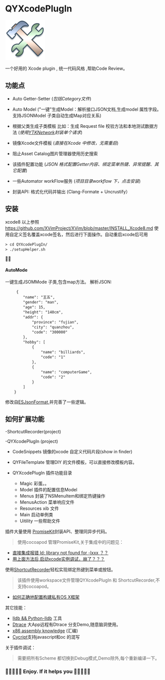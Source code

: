 # QYXcodePlugIn

![](logo.png)

一个好用的 Xcode plugin , 统一代码风格 ,帮助Code Review。

## 功能点
* Auto Getter-Setter   (*包括Category文件*)
* Auto Model ("一键"生成Model：解析接口JSON文档,生成model 属性字段。支持JSONModel 子类自动生成Map对应关系)
* 根据父类生成子类模板 比如：生成 Request file 校验方法和本地测试数据方法  (*使用[YTKNetwork](https://github.com/yuantiku/YTKNetwork)封装单个请求*)

* 镜像Xcode文件模板 (*直接在Xcode 中修改，无需重启*)

* 阻止Asset Catalog图片管理器使用历史搜索

* 该插件配置功能  (*JSON 格式配置Getter内容、绑定菜单热键、异常提醒、其它配置*)

* 一些Automator workFlow服务 (*项目目录workflow 下，点击安装*)

* 封装API: 格式化代码并输出   (Clang-Formate + Uncrustify）


## 安装
xcode8 以上参照 https://github.com/XVimProject/XVim/blob/master/INSTALL_Xcode8.md 
使用自定义签名覆盖xcode签名，然后进行下面操作。自动重启xcode后可用

	> cd QYXcodePlugIn/
	> ./setupHelper.sh
	
🍻🍻

#### AutoMode
一键生成JSOMMode 子类,包含map方法。
解析JSON:
		
		 {
		    "name": "王五",
		    "gender": "man",
		    "age": 15,
		    "height": "140cm",
		    "addr": {
		        "province": "fujian",
		        "city": "quanzhou",
		        "code": "300000"
		    },
		    "hobby": [
		        {
		            "name": "billiards",
		            "code": "1"
		        },
		        {
		            "name": "computerGame",
		            "code": "2"
		        }
		    ]
		}

修改自[ESJsonFormat](https://github.com/EnjoySR/ESJsonFormat-Xcode),并完善了一些逻辑。

## 如何扩展功能

-ShortcutRecorder(project)
 
-QYXcodePlugIn (project)
 
 * CodeSnippets    镜像的xcode 自定义代码片段(show in finder)
 * QYFileTemplate  管理DIY 的文件模板，可以直接修改模板内容。
 * QYXcodePlugIn   插件功能目录
 
   * Magic 彩蛋。。
   * Model 插件的配置信息Model
   * Menus 封装了NSMenuItem和绑定热键操作
   * MenusAction 菜单响应文件
   * Resources xib 文件
   * Main 启动单例类
   * Uitility 一些帮助文件
 
 
 插件大量使用 [PromiseKit](http://git.2b6.me/iOS/QYXcodePlugIn/blob/master/promiseKit.md)封装API、整理同异步代码。
 
 > 使用cocoapod 管理PromiseKit,关于集成中的问题见：
 - [直接集成报错 ld: library not found for -lxxx ？？](http://stackoverflow.com/questions/32540495/xcode-plugin-template-cocoapods)
 - [用上面方法后,启动xcode实例调试，崩了？？？](https://github.com/XVimProject/XVim/issues/628)
 
 使用[ShortcutRecorder](https://github.com/Kentzo/ShortcutRecorder)轻松实现绑定热键到菜单或按钮。
 
 > 该插件使用workspace文件管理QYXcodePlugIn 和 ShortcutRecorder,不支持cocoapod。
 - [如何正确地配置构建私有OS X框架](http://jaanus.com/how-to-correcty-configure-building-private-slash-embeddable-os-x-frameworks/)

 其它技能：
 
 - [lldb && Python-lldb](http://www.raywenderlich.com/?s=lldb) 工具
 - [Dtrace](https://www.objc.io/issues/19-debugging/dtrace/) 大App远程有Dtrace 分支Demo,随意脑洞使用。
 - [x86 assembly knowledge](https://www.mikeash.com/pyblog/friday-qa-2011-12-16-disassembling-the-assembly-part-1.html) (汇编)
 - [Cycript](http://www.cycript.org/)支持javascript和oc 的混写
 
 
 关于插件调试：
 > 需要把所有Scheme 都切换到Debug模式,Demo除外,每个重新编译一下。 
 
###  🍻🍻🍻🍻🍻  Enjoy. If it helps you  🎉🎉🎉🎉🎉



